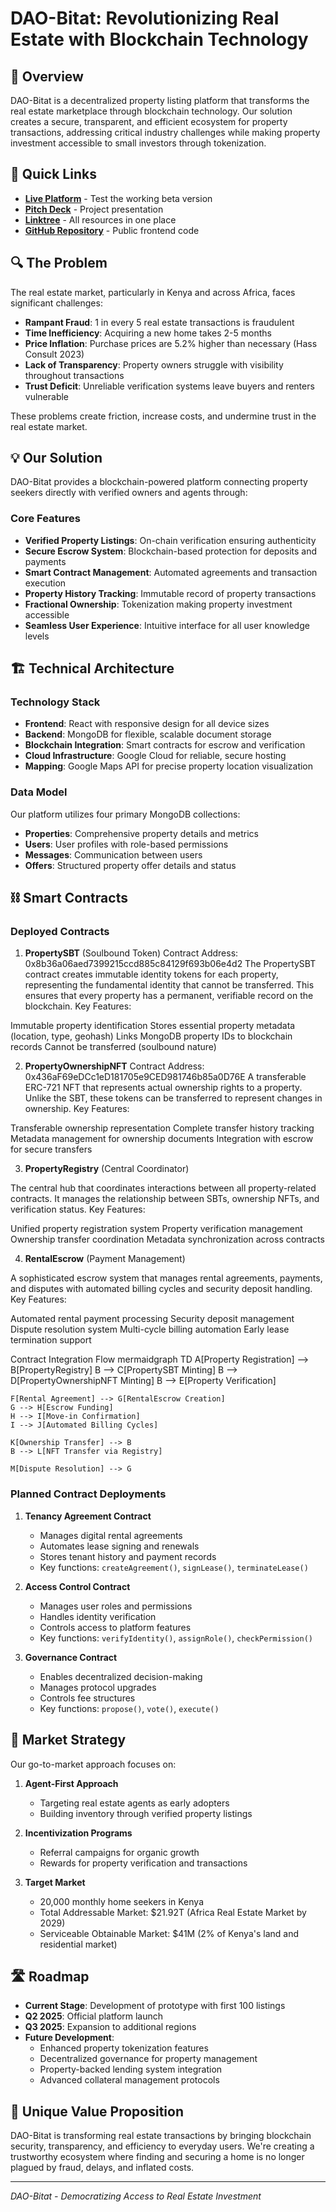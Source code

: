 # DAO-Bitat: Revolutionizing Real Estate with Blockchain Technology



## 📝 Overview

DAO-Bitat is a decentralized property listing platform that transforms the real estate marketplace through blockchain technology. Our solution creates a secure, transparent, and efficient ecosystem for property transactions, addressing critical industry challenges while making property investment accessible to small investors through tokenization.

## 🔗 Quick Links

- **[Live Platform](https://daobitat.xyz)** - Test the working beta version
- **[Pitch Deck](https://www.canva.com/design/DAGdxONjAcA/jvq4OoHpdLeEehMs_jcZBA/view)** - Project presentation
- **[Linktree](https://linktr.ee/daobitat)** - All resources in one place
- **[GitHub Repository](https://github.com/WankioM/daobitat-public)** - Public frontend code

## 🔍 The Problem

The real estate market, particularly in Kenya and across Africa, faces significant challenges:

- **Rampant Fraud**: 1 in every 5 real estate transactions is fraudulent
- **Time Inefficiency**: Acquiring a new home takes 2-5 months
- **Price Inflation**: Purchase prices are 5.2% higher than necessary (Hass Consult 2023)
- **Lack of Transparency**: Property owners struggle with visibility throughout transactions
- **Trust Deficit**: Unreliable verification systems leave buyers and renters vulnerable

These problems create friction, increase costs, and undermine trust in the real estate market.

## 💡 Our Solution

DAO-Bitat provides a blockchain-powered platform connecting property seekers directly with verified owners and agents through:

### Core Features

- **Verified Property Listings**: On-chain verification ensuring authenticity
- **Secure Escrow System**: Blockchain-based protection for deposits and payments
- **Smart Contract Management**: Automated agreements and transaction execution
- **Property History Tracking**: Immutable record of property transactions
- **Fractional Ownership**: Tokenization making property investment accessible
- **Seamless User Experience**: Intuitive interface for all user knowledge levels

## 🏗️ Technical Architecture

### Technology Stack

- **Frontend**: React with responsive design for all device sizes
- **Backend**: MongoDB for flexible, scalable document storage
- **Blockchain Integration**: Smart contracts for escrow and verification
- **Cloud Infrastructure**: Google Cloud for reliable, secure hosting
- **Mapping**: Google Maps API for precise property location visualization

### Data Model

Our platform utilizes four primary MongoDB collections:
- **Properties**: Comprehensive property details and metrics
- **Users**: User profiles with role-based permissions
- **Messages**: Communication between users
- **Offers**: Structured property offer details and status

## ⛓️ Smart Contracts

### Deployed Contracts

1. **PropertySBT** (Soulbound Token)
Contract Address: 0x8b36a06aed7399215ccd885c84129f693b06e4d2
The PropertySBT contract creates immutable identity tokens for each property, representing the fundamental identity that cannot be transferred. This ensures that every property has a permanent, verifiable record on the blockchain.
Key Features:

Immutable property identification
Stores essential property metadata (location, type, geohash)
Links MongoDB property IDs to blockchain records
Cannot be transferred (soulbound nature)

2. **PropertyOwnershipNFT**
Contract Address: 0x436aF69eDCc1eD181705e9CED981746b85a0D76E
A transferable ERC-721 NFT that represents actual ownership rights to a property. Unlike the SBT, these tokens can be transferred to represent changes in ownership.
Key Features:

Transferable ownership representation
Complete transfer history tracking
Metadata management for ownership documents
Integration with escrow for secure transfers

3. **PropertyRegistry** (Central Coordinator)

The central hub that coordinates interactions between all property-related contracts. It manages the relationship between SBTs, ownership NFTs, and verification status.
Key Features:

Unified property registration system
Property verification management
Ownership transfer coordination
Metadata synchronization across contracts

4. **RentalEscrow** (Payment Management)

A sophisticated escrow system that manages rental agreements, payments, and disputes with automated billing cycles and security deposit handling.
Key Features:

Automated rental payment processing
Security deposit management
Dispute resolution system
Multi-cycle billing automation
Early lease termination support

Contract Integration Flow
mermaidgraph TD
    A[Property Registration] --> B[PropertyRegistry]
    B --> C[PropertySBT Minting]
    B --> D[PropertyOwnershipNFT Minting]
    B --> E[Property Verification]
    
    F[Rental Agreement] --> G[RentalEscrow Creation]
    G --> H[Escrow Funding]
    H --> I[Move-in Confirmation]
    I --> J[Automated Billing Cycles]
    
    K[Ownership Transfer] --> B
    B --> L[NFT Transfer via Registry]
    
    M[Dispute Resolution] --> G

### Planned Contract Deployments

1. **Tenancy Agreement Contract**
   - Manages digital rental agreements
   - Automates lease signing and renewals
   - Stores tenant history and payment records
   - Key functions: `createAgreement()`, `signLease()`, `terminateLease()`

2. **Access Control Contract**
   - Manages user roles and permissions
   - Handles identity verification
   - Controls access to platform features
   - Key functions: `verifyIdentity()`, `assignRole()`, `checkPermission()`

3. **Governance Contract**
   - Enables decentralized decision-making
   - Manages protocol upgrades
   - Controls fee structures
   - Key functions: `propose()`, `vote()`, `execute()`

## 🚀 Market Strategy

Our go-to-market approach focuses on:

1. **Agent-First Approach**
   - Targeting real estate agents as early adopters
   - Building inventory through verified property listings

2. **Incentivization Programs**
   - Referral campaigns for organic growth
   - Rewards for property verification and transactions

3. **Target Market**
   - 20,000 monthly home seekers in Kenya
   - Total Addressable Market: $21.92T (Africa Real Estate Market by 2029)
   - Serviceable Obtainable Market: $41M (2% of Kenya's land and residential market)

## 🛣️ Roadmap

- **Current Stage**: Development of prototype with first 100 listings
- **Q2 2025**: Official platform launch
- **Q3 2025**: Expansion to additional regions
- **Future Development**:
  - Enhanced property tokenization features
  - Decentralized governance for property management
  - Property-backed lending system integration
  - Advanced collateral management protocols

## 💪 Unique Value Proposition

DAO-Bitat is transforming real estate transactions by bringing blockchain security, transparency, and efficiency to everyday users. We're creating a trustworthy ecosystem where finding and securing a home is no longer plagued by fraud, delays, and inflated costs.

---

*DAO-Bitat - Democratizing Access to Real Estate Investment*
